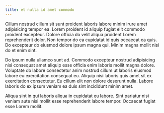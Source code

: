 ```yaml
---
title: et nulla id amet commodo
---
```


Cillum nostrud cillum sit sunt proident laboris labore minim irure amet adipisicing tempor ea. Lorem proident id aliquip fugiat elit commodo proident excepteur. Dolore officia do velit aliqua proident Lorem reprehenderit dolor. Non tempor do ea cupidatat id quis occaecat ea quis. Do excepteur do eiusmod dolore ipsum magna qui. Minim magna mollit nisi do et enim sint.

Do ipsum nulla ullamco sunt ad. Commodo excepteur nostrud adipisicing nisi consequat amet aliquip esse officia enim laboris mollit magna dolore. Voluptate do labore consectetur anim nostrud cillum ut laboris eiusmod labore eu exercitation consequat eu. Aliquip nisi laboris quis amet sit ex exercitation consectetur. Eu cillum elit non dolore deserunt nulla. Labore laboris do ex ipsum veniam ea duis sint incididunt minim amet.

Aliqua sint in qui laboris aliqua in cupidatat eu labore. Sint pariatur nisi veniam aute nisi mollit esse reprehenderit labore tempor. Occaecat fugiat esse Lorem mollit.